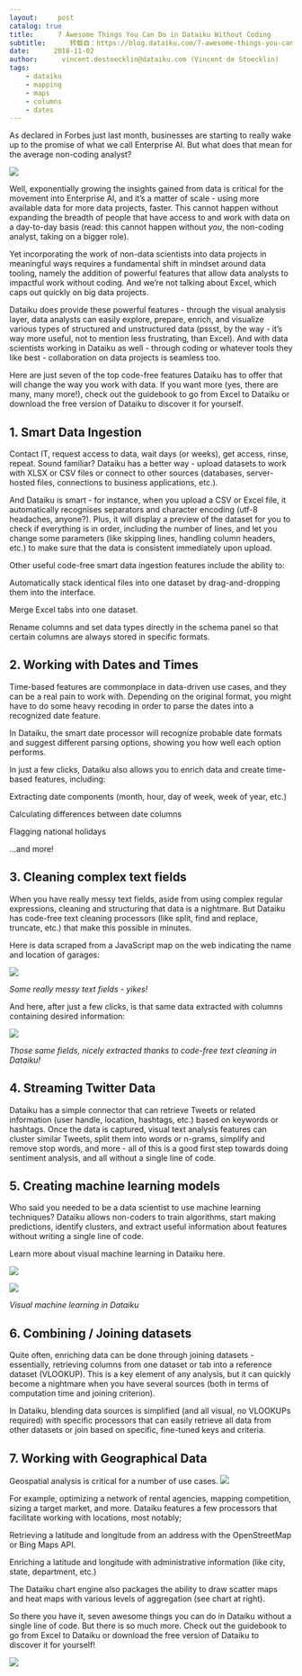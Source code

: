 ```yaml
---
layout:     post
catalog: true
title:      7 Awesome Things You Can Do in Dataiku Without Coding
subtitle:      转载自：https://blog.dataiku.com/7-awesome-things-you-can-do-without-coding-in-dataiku
date:      2018-11-02
author:      vincent.destoecklin@dataiku.com (Vincent de Stoecklin)
tags:
    - dataiku
    - mapping
    - maps
    - columns
    - dates
---
```


As declared in Forbes just last month, businesses are starting to really wake up to the promise of what we call Enterprise AI. But what does that mean for the average non-coding analyst? 

![](https://blog.dataiku.com/hs-fs/hubfs/7-things-you-can-do-without-coding-dataiku.jpg?t=1541182827429&width=805&name=7-things-you-can-do-without-coding-dataiku.jpg)


Well, exponentially growing the insights gained from data is critical for the movement into Enterprise AI, and it’s a matter of scale - using more available data for more data projects, faster. This cannot happen without expanding the breadth of people that have access to and work with data on a day-to-day basis (read: this cannot happen without *you*, the non-coding analyst, taking on a bigger role).

Yet incorporating the work of non-data scientists into data projects in meaningful ways requires a fundamental shift in mindset around data tooling, namely the addition of powerful features that allow data analysts to impactful work without coding. And we’re not talking about Excel, which caps out quickly on big data projects.

Dataiku does provide these powerful features - through the visual analysis layer, data analysts can easily explore, prepare, enrich, and visualize various types of structured and unstructured data (pssst, by the way - it’s way more useful, not to mention less frustrating, than Excel). And with data scientists working in Dataiku as well - through coding or whatever tools they like best - collaboration on data projects is seamless too.

Here are just seven of the top code-free features Dataiku has to offer that will change the way you work with data. If you want more (yes, there are many, many more!), check out the guidebook to go from Excel to Dataiku or download the free version of Dataiku to discover it for yourself.

## 1. Smart Data Ingestion

Contact IT, request access to data, wait days (or weeks), get access, rinse, repeat. Sound familiar? Dataiku has a better way - upload datasets to work with XLSX or CSV files or connect to other sources (databases, server-hosted files, connections to business applications, etc.).

And Dataiku is smart - for instance, when you upload a CSV or Excel file, it automatically recognises separators and character encoding (utf-8 headaches, anyone?). Plus, it will display a preview of the dataset for you to check if everything is in order, including the number of lines, and let you change some parameters (like skipping lines, handling column headers, etc.) to make sure that the data is consistent immediately upon upload.

Other useful code-free smart data ingestion features include the ability to:


Automatically stack identical files into one dataset by drag-and-dropping them into the interface.


Merge Excel tabs into one dataset.


Rename columns and set data types directly in the schema panel so that certain columns are always stored in specific formats.


## 2. Working with Dates and Times

Time-based features are commonplace in data-driven use cases, and they can be a real pain to work with. Depending on the original format, you might have to do some heavy recoding in order to parse the dates into a recognized date feature. 

In Dataiku, the smart date processor will recognize probable date formats and suggest different parsing options, showing you how well each option performs.

In just a few clicks, Dataiku also allows you to enrich data and create time-based features, including:


Extracting date components (month, hour, day of week, week of year, etc.)


Calculating differences between date columns


Flagging national holidays


...and more!


## 3. Cleaning complex text fields

When you have really messy text fields, aside from using complex regular expressions, cleaning and structuring that data is a nightmare. But Dataiku has code-free text cleaning processors (like split, find and replace, truncate, etc.) that make this possible in minutes.

Here is data scraped from a JavaScript map on the web indicating the name and location of garages:

![](https://blog.dataiku.com/hs-fs/hubfs/Dataiku%20Dec%202016/Image/blogpost-image8.png?t=1541182827429&width=509&name=blogpost-image8.png)


*Some really messy text fields - yikes!*

And here, after just a few clicks, is that same data extracted with columns containing desired information: 

![](https://blog.dataiku.com/hubfs/Dataiku%20Dec%202016/Image/blogpost-image9.png?t=1541182827429)


*Those same fields, nicely extracted thanks to code-free text cleaning in Dataiku!*

## 4. Streaming Twitter Data

Dataiku has a simple connector that can retrieve Tweets or related information (user handle, location, hashtags, etc.) based on keywords or hashtags. Once the data is captured, visual text analysis features can cluster similar Tweets, split them into words or n-grams, simplify and remove stop words, and more - all of this is a good first step towards doing sentiment analysis, and all without a single line of code.

## 5. Creating machine learning models

Who said you needed to be a data scientist to use machine learning techniques? Dataiku allows non-coders to train algorithms, start making predictions, identify clusters, and extract useful information about features without writing a single line of code.

Learn more about visual machine learning in Dataiku here.

![](https://blog.dataiku.com/hs-fs/hubfs/Dataiku%20Dec%202016/Image/blogpost-image13.png?t=1541182827429&width=382&name=blogpost-image13.png)


![](https://blog.dataiku.com/hubfs/Dataiku%20Dec%202016/Image/blogpost-image14.png?t=1541182827429)


*Visual machine learning in Dataiku*

## 6. Combining / Joining datasets

Quite often, enriching data can be done through joining datasets - essentially, retrieving columns from one dataset or tab into a reference dataset (VLOOKUP). This is a key element of any analysis, but it can quickly become a nightmare when you have several sources (both in terms of computation time and joining criterion).

In Dataiku, blending data sources is simplified (and all visual, no VLOOKUPs required) with specific processors that can easily retrieve all data from other datasets or join based on specific, fine-tuned keys and criteria.

## 7. Working with Geographical Data

Geospatial analysis is critical for a number of use cases.
![](https://blog.dataiku.com/hs-fs/hubfs/Dataiku%20Dec%202016/Image/blopost-image18.png?t=1541182827429&width=300&name=blopost-image18.png)


For example, optimizing a network of rental agencies, mapping competition, sizing a target market, and more. Dataiku features a few processors that facilitate working with locations, most notably;


Retrieving a latitude and longitude from an address with the OpenStreetMap or Bing Maps API.


Enriching a latitude and longitude with administrative information (like city, state, department, etc.)


The Dataiku chart engine also packages the ability to draw scatter maps and heat maps with various levels of aggregation (see chart at right).

So there you have it, seven awesome things you can do in Dataiku without a single line of code. But there is so much more. Check out the guidebook to go from Excel to Dataiku or download the free version of Dataiku to discover it for yourself!

![](https://no-cache.hubspot.com/cta/default/2123903/92560ea4-7bc1-4d32-9d84-0d9091eba504.png)

